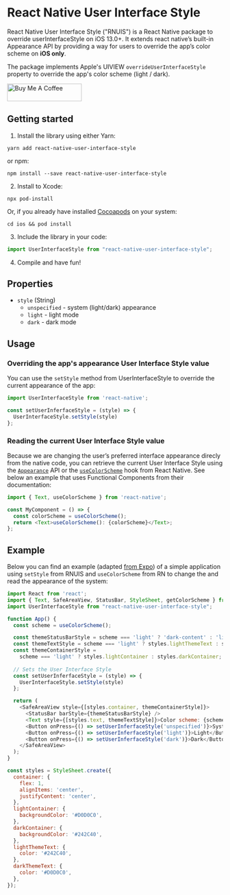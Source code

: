 # React Native User Interface Style
React Native User Interface Style ("RNUIS") is a React Native package to override userInterfaceStyle on iOS 13.0+. It extends react native’s built-in Appearance API by providing a way for users to override the app’s color scheme on **iOS only**.

The package implements Apple's UIVIEW `overrideUserInterfaceStyle` property to override the app's color scheme (light / dark).

<a href="https://buymeacoffee.com/signofactory" target="_blank"><img src="https://cdn.buymeacoffee.com/buttons/default-orange.png" alt="Buy Me A Coffee" height="41" width="174"></a>

## Getting started
1. Install the library using either Yarn:

```
yarn add react-native-user-interface-style
```
or npm:
```
npm install --save react-native-user-interface-style
```

2. Install to Xcode:

```
npx pod-install
```
Or, if you already have installed [Cocoapods](https://cocoapods.org/) on your system:
```
cd ios && pod install
```

3. Include the library in your code:

```javascript
import UserInterfaceStyle from "react-native-user-interface-style";
```

4. Compile and have fun!

## Properties
- `style` (String)
  - `unspecified` - system (light/dark) appearance
  - `light` - light mode
  - `dark` - dark mode

## Usage
### Overriding the app's appearance User Interface Style value
You can use the `setStyle` method from UserInterfaceStyle to override the current appearance of the app:
```javascript
import UserInterfaceStyle from 'react-native';

const setUserInferfaceStyle = (style) => {
  UserInterfaceStyle.setStyle(style)
};
```

### Reading the current User Interface Style value
Because we are changing the user’s preferred interface appearance direcly from the native code, you can retrieve the current User Interface Style using the [`Appearance`](https://reactnative.dev/docs/appearance) API or the [`useColorScheme`](https://reactnative.dev/docs/usecolorscheme) hook from React Native. See below an example that uses Functional Components from their documentation:
```javascript
import { Text, useColorScheme } from 'react-native';

const MyComponent = () => {
  const colorScheme = useColorScheme();
  return <Text>useColorScheme(): {colorScheme}</Text>;
};
```

## Example
Below you can find an example (adapted [from Expo](https://docs.expo.io/versions/latest/sdk/appearance/)) of a simple application using `setStyle` from RNUIS and `useColorScheme` from RN to change the and read the appearance of the system:
```javascript
import React from 'react';
import { Text, SafeAreaView, StatusBar, StyleSheet, getColorScheme } from 'react-native';
import UserInterfaceStyle from "react-native-user-interface-style";

function App() {
  const scheme = useColorScheme();

  const themeStatusBarStyle = scheme === 'light' ? 'dark-content' : 'light-content';
  const themeTextStyle = scheme === 'light' ? styles.lightThemeText : styles.darkThemeText;
  const themeContainerStyle =
    scheme === 'light' ? styles.lightContainer : styles.darkContainer;
  
  // Sets the User Interface Style
  const setUserInferfaceStyle = (style) => {
    UserInterfaceStyle.setStyle(style)
  };

  return (
    <SafeAreaView style={[styles.container, themeContainerStyle]}>
      <StatusBar barStyle={themeStatusBarStyle} />
      <Text style={[styles.text, themeTextStyle]}>Color scheme: {scheme}</Text>
      <Button onPress={() => setUserInferfaceStyle('unspecified')}>System</Button>
      <Button onPress={() => setUserInferfaceStyle('light')}>Light</Button>
      <Button onPress={() => setUserInferfaceStyle('dark')}>Dark</Button>
    </SafeAreaView>
  );
}

const styles = StyleSheet.create({
  container: {
    flex: 1,
    alignItems: 'center',
    justifyContent: 'center',
  },
  lightContainer: {
    backgroundColor: '#D0D0C0',
  },
  darkContainer: {
    backgroundColor: '#242C40',
  },
  lightThemeText: {
    color: '#242C40',
  },
  darkThemeText: {
    color: '#D0D0C0',
  },
});
```
